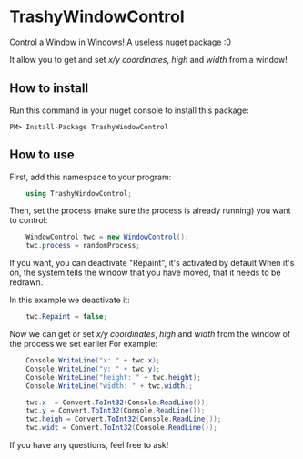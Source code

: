 # TrashyWindowControl
Control a Window in Windows! A useless nuget package :0

It allow you to get and set _x/y coordinates_, _high_ and _width_ from a window!

## How to install

Run this command in your nuget console to install this package:

    PM> Install-Package TrashyWindowControl
    

## How to use

First, add this namespace to your program:
``` csharp
    using TrashyWindowControl;
```

Then, set the process (make sure the process is already running) you want to control:

``` csharp
    WindowControl twc = new WindowControl();
    twc.process = randomProcess;
```
If you want, you can deactivate "Repaint", it's activated by default
When it's on, the system tells the window that you have moved, that it needs to be redrawn.

In this example we deactivate it:


``` csharp
    twc.Repaint = false;
```

Now we can get or set _x/y coordinates_, _high_ and _width_ from the window of the process we set earlier
For example:

``` csharp
    Console.WriteLine("x: " + twc.x);
    Console.WriteLine("y: " + twc.y);
    Console.WriteLine("height: " + twc.height);
    Console.WriteLine("width: " + twc.width);
```
``` csharp
    twc.x  = Convert.ToInt32(Console.ReadLine());
    twc.y = Convert.ToInt32(Console.ReadLine());
    twc.heigh = Convert.ToInt32(Console.ReadLine());
    twc.widt = Convert.ToInt32(Console.ReadLine());
```



If you have any questions, feel free to ask!

